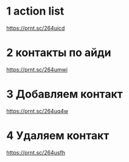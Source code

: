 # 1 action list
https://prnt.sc/264uicd 

# 2 контакты по айди
https://prnt.sc/264umwi

# 3 Добавляем контакт
https://prnt.sc/264uq4w

# 4 Удаляем контакт
https://prnt.sc/264usfh